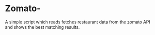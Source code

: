 # Zomato-
A simple script which reads fetches restaurant data from the zomato API and shows the best matching results.
